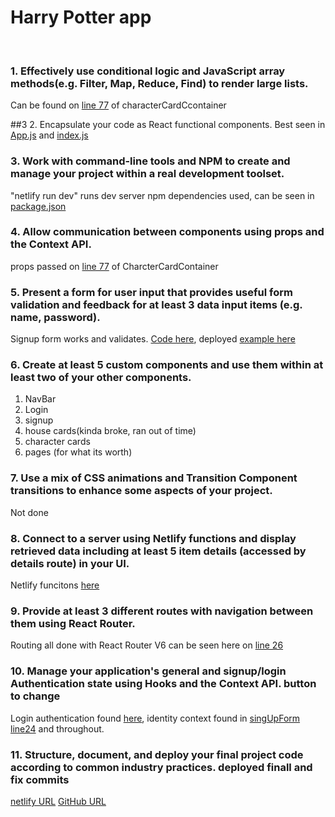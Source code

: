 

# Harry Potter app
<br>

 
### 1. Effectively use conditional logic and JavaScript array methods(e.g. Filter, Map, Reduce, Find) to render large lists.

Can be found on [line 77](src/pages/CharacterCardContainer.js) of characterCardCcontainer

##3 2. Encapsulate your code as React functional components.
Best seen in [App.js](/src/App.js) and [index.js](/src/idex.js)


### 3. Work with command-line tools and NPM to create and manage your project within a real development toolset.
"netlify run dev" runs dev server
 npm dependencies used, can be seen in [package.json](/package.json)

### 4. Allow communication between components using props and the Context API. 
props passed on [line 77](src/pages/CharacterCardContainer.js) of CharcterCardContainer

### 5. Present a form for user input that provides useful form validation and feedback for at least 3 data input items (e.g. name, password).
Signup form works and validates. [Code here](src/components/SignUpForm.js), deployed [example here](https://pensive-johnson-5afb23.netlify.app/signUp)

### 6. Create at least 5 custom components and use them within at least two of your other components.
1. NavBar
2. Login
3. signup
4. house cards(kinda broke, ran out of time)
5. character cards
6. pages (for what its worth)


### 7. Use a mix of CSS animations and Transition Component transitions to enhance some aspects of your project.

Not done

### 8. Connect to a server using Netlify functions and display retrieved data including at least 5 item details (accessed by details route) in your UI. 
 Netlify funcitons [here](netlify/functions)

### 9. Provide at least 3 different routes with navigation between them using React Router.
Routing all done with React Router V6 can be seen here on [line 26](/src/App.js) 

### 10. Manage your application's general and signup/login Authentication state using Hooks and the Context API. button to change
Login authentication found [here](src/components/SignUpForm.js), identity context found in [singUpForm line24](src/components/SignUpForm.js) and throughout.

### 11. Structure, document, and deploy your final project code according to common industry practices. deployed finall and fix commits
[netlify URL](https://pensive-johnson-5afb23.netlify.app)
[GitHub URL](https://github.com/BriNelson/initial-react-app3790/tree/final-project-3790)



